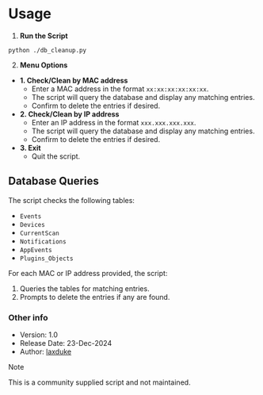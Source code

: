 # Usage

1. **Run the Script**

`python ./db_cleanup.py`

2. **Menu Options**
- **1. Check/Clean by MAC address**
  - Enter a MAC address in the format `xx:xx:xx:xx:xx:xx`.
  - The script will query the database and display any matching entries.
  - Confirm to delete the entries if desired.
- **2. Check/Clean by IP address**
  - Enter an IP address in the format `xxx.xxx.xxx.xxx`.
  - The script will query the database and display any matching entries.
  - Confirm to delete the entries if desired.
- **3. Exit**
  - Quit the script.

## Database Queries

The script checks the following tables:
- `Events`
- `Devices`
- `CurrentScan`
- `Notifications`
- `AppEvents`
- `Plugins_Objects`

For each MAC or IP address provided, the script:

1. Queries the tables for matching entries.
2. Prompts to delete the entries if any are found.


### Other info

- Version: 1.0
- Release Date: 23-Dec-2024
- Author: [laxduke](https://github.com/laxduke)


> [!NOTE]
> This is a community supplied script and not maintained. 